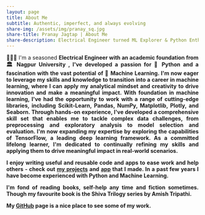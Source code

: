 ```yaml
---
layout: page
title: About Me
subtitle: Authentic, imperfect, and always evolving
share-img: /assets/img/pranay_sq.jpg
share-title: Pranay Jagtap | About Me
share-description: Electrical Engineer turned ML Explorer & Python Enthusiast
---
```


<p style="text-align: justify;">
<span class="fa fa-graduation-cap about-icon"></span>
👨🏼‍💻 I'm a seasoned <strong>Electrical Engineer</srtong> with an academic foundation from 🏛️ Nagpur University , I've developed a passion for 🐍 Python 
and a fascination with the vast potential of 🤖 Machine Learning. I'm now eager to leverage my skills and knowledge to transition into
a career in machine learning, where I can apply my analytical mindset and creativity to drive innovation and make a meaningful impact.
With foundation in machine learning, I've had the opportunity to work with a range of cutting-edge libraries, including <strong>Scikit-Learn,
Pandas, NumPy, Matplotlib, Plotly, and Seaborn</strong>. Through hands-on experience, I've developed a comprehensive skill set that enables me to tackle 
complex data challenges, from preprocessing and exploratory analysis to model selection and evaluation. I'm now expanding my expertise by exploring 
the capabilities of TensorFlow, a leading deep learning framework. As a committed lifelong learner, I'm dedicated to continually refining my skills 
and applying them to drive meaningful impact in real-world scenarios.
</p>

<p style="text-align: justify;">
<span class="fa fa-code about-icon"></span>
I enjoy writing <strong>useful and reusable code and apps</strong> to ease work and help others - check out <a href="/_portfolios/">my projects</a> and <a href="https://github.com/PranayJagtap06/convertercalc_flutter">app</a> that I made. In a past few years I have become experienced with Python and Machine Learning.
</p>

<p style="text-align: justify;">
<span class="fa fa-heart about-icon"></span>
I'm fond of reading books, <strong>self-help</strong> any time and <strong>fiction</strong> sometimes. Though my favourite book is the Shiva Trilogy series by Amish Tripathi.
</p>

<p style="text-lign: justify;>
<span class="fa fa-file-alt about-icon"></span>
My <strong><a href="https://github.com/PranayJagtap06">GitHub</a></strong> page is a nice place to see some of my work.
</p>